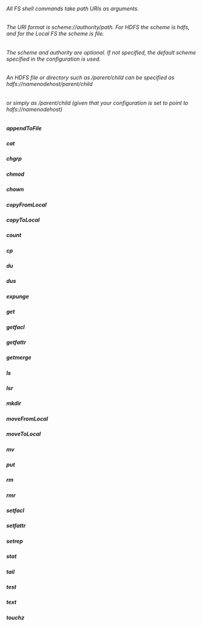 ###### All FS shell commands take path URIs as arguments.
###### The URI format is scheme://authority/path. For HDFS the scheme is hdfs, and for the Local FS the scheme is file. 
###### The scheme and authority are optional. If not specified, the default scheme specified in the configuration is used. 
###### An HDFS file or directory such as /parent/child can be specified as hdfs://namenodehost/parent/child 
######   or simply as /parent/child (given that your configuration is set to point to hdfs://namenodehost)
  
##### appendToFile
##### cat
##### chgrp
##### chmod
##### chown
##### copyFromLocal
##### copyToLocal
##### count
##### cp
##### du
##### dus
##### expunge
##### get
##### getfacl
##### getfattr
##### getmerge
##### ls
##### lsr
##### mkdir
##### moveFromLocal
##### moveToLocal
##### mv
##### put
##### rm
##### rmr
##### setfacl
##### setfattr
##### setrep
##### stat
##### tail
##### test
##### text
##### touchz
